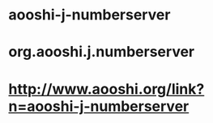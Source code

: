# aooshi-j-numberserver
# org.aooshi.j.numberserver
# http://www.aooshi.org/link?n=aooshi-j-numberserver
